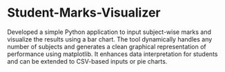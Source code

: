 # Student-Marks-Visualizer
Developed a simple Python application to input subject-wise marks and visualize the results using a bar chart. The tool dynamically handles any number of subjects and generates a clean graphical representation of performance using matplotlib. It enhances data interpretation for students and can be extended to CSV-based inputs or pie charts.
